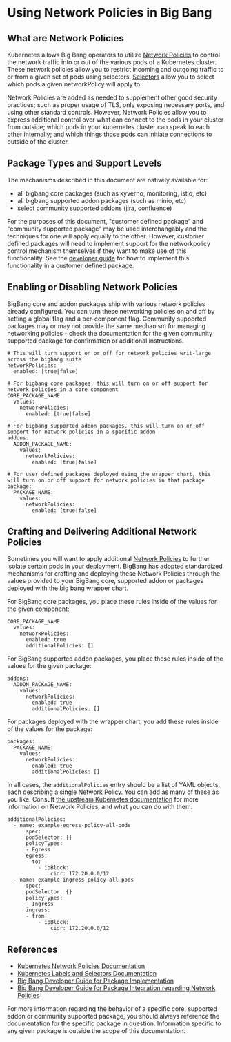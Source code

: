 # Using Network Policies in Big Bang

## What are Network Policies

Kubernetes allows Big Bang operators to utilize [Network Policies](https://kubernetes.io/docs/concepts/services-networking/network-policies/) to control the network traffic into or out of the various pods of a Kubernetes cluster. These network policies allow you to restrict incoming and outgoing traffic to or from a given set of pods using selectors. [Selectors](https://kubernetes.io/docs/concepts/overview/working-with-objects/labels/) allow you to select which pods a given networkPolicy will apply to. 

Network Policies are added as needed to supplement other good security practices; such as proper usage of TLS, only exposing necessary ports, and using other standard controls. However, Network Policies allow you to express additional control over what can connect to the pods in your cluster from outside; which pods in your kubernetes cluster can speak to each other internally; and which things those pods can initiate connections to outside of the cluster.

## Package Types and Support Levels

The mechanisms described in this document are natively available for:

- all bigbang core packages (such as kyverno, monitoring, istio, etc)
- all bigbang supported addon packages (such as minio, etc)
- select community supported addons (jira, confluence)

For the purposes of this document, "customer defined package" and "community supported package" may be used interchangably and the techniques for one will apply equally to the other. However, customer defined packages will need to implement support for the networkpolicy control mechanism themselves if they want to make use of this functionality. See the [developer guide](../community/development/package-integration/network-policies.md) for how to implement this functionality in a customer defined package. 

## Enabling or Disabling Network Policies

BigBang core and addon packages ship with various network policies already configured. You can turn these networking policies on and off by setting a global flag and a per-component flag. Community supported packages may or may not provide the same mechanism for managing networking policies - check the documentation for the given community supported package for confirmation or additional instructions.

```
# This will turn support on or off for network policies writ-large across the bigbang suite
networkPolicies:
  enabled: [true|false]

# For bigbang core packages, this will turn on or off support for network policies in a core component
CORE_PACKAGE_NAME:
  values:
    networkPolicies:
      enabled: [true|false]

# For bigbang supported addon packages, this will turn on or off support for network policies in a specific addon
addons:
  ADDON_PACKAGE_NAME:
    values:
      networkPolicies:
        enabled: [true|false]

# For user defined packages deployed using the wrapper chart, this will turn on or off support for network policies in that package
package:
  PACKAGE_NAME:
    values:
      networkPolicies:
        enabled: [true|false]
```

## Crafting and Delivering Additional Network Policies

Sometimes you will want to apply additional [Network Policies](https://kubernetes.io/docs/concepts/services-networking/network-policies/) to further isolate certain pods in your deployment. BigBang has adopted standardized mechanisms for crafting and deploying these Network Policies through the values provided to your BigBang core, supported addon or packages deployed with the big bang wrapper chart.

For BigBang core packages, you place these rules inside of the values for the given component:

```
CORE_PACKAGE_NAME:
  values:
    networkPolicies:
      enabled: true
      additionalPolicies: []
```

For BigBang supported addon packages, you place these rules inside of the values for the given package:

```
addons:
  ADDON_PACKAGE_NAME:
    values:
      networkPolicies:
        enabled: true
        additionalPolicies: []
```

For packages deployed with the wrapper chart, you add these rules inside of the values for the package:

```
packages:
  PACKAGE_NAME:
    values:
      networkPolicies:
        enabled: true
        additionalPolicies: []
```

In all cases, the `additionalPolicies` entry should be a list of YAML objects, each describing a single [Network Policy](https://kubernetes.io/docs/concepts/services-networking/network-policies/). You can add as many of these as you like. Consult [the upstream Kubernetes documentation](https://kubernetes.io/docs/concepts/services-networking/network-policies/) for more information on Network Policies, and what you can do with them.

```
additionalPolicies:
  - name: example-egress-policy-all-pods
      spec:
      podSelector: {}
      policyTypes:
      - Egress
      egress:
      - to:
          - ipBlock:
              cidr: 172.20.0.0/12
  - name: example-ingress-policy-all-pods
      spec:
      podSelector: {}
      policyTypes:
      - Ingress
      ingress:
      - from:
          - ipBlock:
              cidr: 172.20.0.0/12
```

## References

* [Kubernetes Network Policies Documentation](https://kubernetes.io/docs/concepts/services-networking/network-policies/)
* [Kubernetes Labels and Selectors Documentation](https://kubernetes.io/docs/concepts/overview/working-with-objects/labels/)
* [Big Bang Developer Guide for Package Implementation](../../developer/develop-package.md)
* [Big Bang Developer Guide for Package Integration regarding Network Policies](../community/development/package-integration/network-policies.md)

For more information regarding the behavior of a specific core, supported addon or community supported package, you should always reference the documentation for the specific package in question. Information specific to any given package is outside the scope of this documentation.